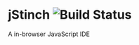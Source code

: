 jStinch ![Build Status](https://secure.travis-ci.org/marijnh/CodeMirror.png?branch=master)
=======

A in-browser JavaScript IDE

